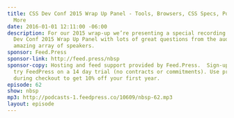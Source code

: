 ```yaml
---
title: CSS Dev Conf 2015 Wrap Up Panel - Tools, Browsers, CSS Specs, Polyfills, and
  More
date: 2016-01-01 12:11:00 -06:00
description: For our 2015 wrap-up we’re presenting a special recording of the CSS
  Dev Conf 2015 Wrap Up Panel with lots of great questions from the audience for the
  amazing array of speakers.
sponsor: Feed.Press
sponsor-link: http://feed.press/nbsp
sponsor-copy: Hosting and feed support provided by Feed.Press.  Sign-up today and
  try FeedPress on a 14 day trial (no contracts or commitments). Use promo code *nbsp*
  during checkout to get 10% off your first year.
episode: 62
show: nbsp
mp3: http://podcasts-1.feedpress.co/10609/nbsp-62.mp3
layout: episode
---
```


